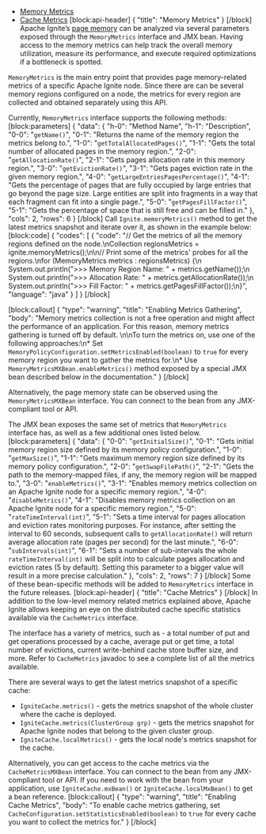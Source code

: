 * [Memory Metrics](#memory-metrics)
* [Cache Metrics](#cache-metrics)
[block:api-header]
{
  "title": "Memory Metrics"
}
[/block]
Apache Ignite’s [page memory](doc:page-memory) can be analyzed via several parameters exposed through the `MemoryMetrics` interface and JMX bean. Having access to the memory metrics can help track the overall memory utilization, measure its performance, and execute required optimizations if a bottleneck is spotted.

`MemoryMetrics` is the main entry point that provides page memory-related metrics of a specific Apache Ignite node. Since there are can be several memory regions configured on a node, the metrics for every region are collected and obtained separately using this API.

Currently, `MemoryMetrics` interface supports the following methods:
[block:parameters]
{
  "data": {
    "h-0": "Method Name",
    "h-1": "Description",
    "0-0": "`getName()`",
    "0-1": "Returns the name of the memory region the metrics belong to.",
    "1-0": "`getTotalAllocatedPages()`",
    "1-1": "Gets the total number of allocated pages in the memory region.",
    "2-0": "`getAllocationRate()`",
    "2-1": "Gets pages allocation rate in this memory region.",
    "3-0": "`getEvictionRate()`",
    "3-1": "Gets pages eviction rate in the given memory region.",
    "4-0": "`getLargeEntriesPagesPercentage()`",
    "4-1": "Gets the percentage of pages that are fully occupied by large entries that go beyond the page size. Large entities are split into fragments in a way that each fragment can fit into a single page.",
    "5-0": "`getPagesFillFactor()`",
    "5-1": "Gets the percentage of space that is still free and can be filled in."
  },
  "cols": 2,
  "rows": 6
}
[/block]
Call `Ignite.memoryMetrics()` method to get the latest metrics snapshot and iterate over it, as shown in the example below:
[block:code]
{
  "codes": [
    {
      "code": "// Get the metrics of all the memory regions defined on the node.\nCollection<MemoryMetrics> regionsMetrics = ignite.memoryMetrics();\n\n// Print some of the metrics' probes for all the regions.\nfor (MemoryMetrics metrics : regionsMetrics) {\n  System.out.println(\">>> Memory Region Name: \" + metrics.getName());\n  System.out.println(\">>> Allocation Rate: \" + metrics.getAllocationRate());\n  System.out.println(\">>> Fill Factor: \" + metrics.getPagesFillFactor());\n}",
      "language": "java"
    }
  ]
}
[/block]

[block:callout]
{
  "type": "warning",
  "title": "Enabling Metrics Gathering",
  "body": "Memory metrics collection is not a free operation and might affect the performance of an application. For this reason, memory metrics gathering is turned off by default. \n\nTo turn the metrics on, use one of the following approaches:\n* Set `MemoryPolicyConfiguration.setMetricsEnabled(boolean)` to `true` for every memory region you want to gather the metrics for.\n* Use `MemoryMetricsMXBean.enableMetrics()` method exposed by a special JMX bean described below in the documentation."
}
[/block]

Alternatively, the page memory state can be observed using the `MemoryMetricsMXBean` interface. You can connect to the bean from any JMX-compliant tool or API.

The JMX bean exposes the same set of metrics that `MemoryMetrics` interface has, as well as a few additional ones listed below.
[block:parameters]
{
  "data": {
    "0-0": "`getInitialSize()`",
    "0-1": "Gets initial memory region size defined by its memory policy configuration.",
    "1-0": "`getMaxSize()`",
    "1-1": "Gets maximum memory region size defined by its memory policy configuration.",
    "2-0": "`getSwapFilePath()`",
    "2-1": "Gets the path to the memory-mapped files, if any, the memory region will be mapped to.",
    "3-0": "`enableMetrics()`",
    "3-1": "Enables memory metrics collection on an Apache Ignite node for a specific memory region.",
    "4-0": "`disableMetrics()`",
    "4-1": "Disables memory metrics collection on an Apache Ignite node for a specific memory region.",
    "5-0": "`rateTimeInterval(int)`",
    "5-1": "Sets a time interval for pages allocation and eviction rates monitoring purposes. For instance, after setting the interval to 60 seconds, subsequent calls to `getAllocationRate()` will return average allocation rate (pages per second) for the last minute.",
    "6-0": "`subIntervals(int)`",
    "6-1": "Sets a number of sub-intervals the whole `rateTimeInterval(int)` will be split into to calculate pages allocation and eviction rates (5 by default). Setting this parameter to a bigger value will result in a more precise calculation."
  },
  "cols": 2,
  "rows": 7
}
[/block]
Some of these bean-specific methods will be added to `MemoryMetrics` interface in the future releases.
[block:api-header]
{
  "title": "Cache Metrics"
}
[/block]
In addition to the low-level memory related metrics explained above, Apache Ignite allows keeping an eye on the distributed cache specific statistics available via the `CacheMetrics` interface.

The interface has a variety of metrics, such as - a total number of put and get operations processed by a cache, average put or get time, a total number of evictions, current write-behind cache store buffer size, and more. Refer to `CacheMetrics` javadoc to see a complete list of all the metrics available.

There are several ways to get the latest metrics snapshot of a specific cache:
* `IgniteCache.metrics()` - gets the metrics snapshot of the whole cluster where the cache is deployed.
* `IgniteCache.metrics(ClusterGroup grp)` - gets the metrics snapshot for Apache Ignite nodes that belong to the given cluster group.
* `IgniteCache.localMetrics()` - gets the local node's metrics snapshot for the cache.

Alternatively, you can get access to the cache metrics via the `CacheMetricsMXBean` interface. You can connect to the bean from any JMX-compliant tool or API. If you need to work with the bean from your application, use `IgniteCache.mxBean()` or `IgniteCache.localMxBean()` to get a bean reference.
[block:callout]
{
  "type": "warning",
  "title": "Enabling Cache Metrics",
  "body": "To enable cache metrics gathering, set `CacheConfiguration.setStatisticsEnabled(boolean)` to `true` for every cache you want to collect the metrics for."
}
[/block]